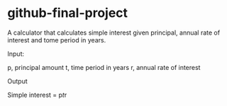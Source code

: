 # github-final-project

A calculator that calculates simple interest given principal, annual rate of interest and tome period in years.

Input:

  p, principal amount 
  t, time period in years
  r, annual rate of interest
  
Output

  Simple interest = p*t*r
